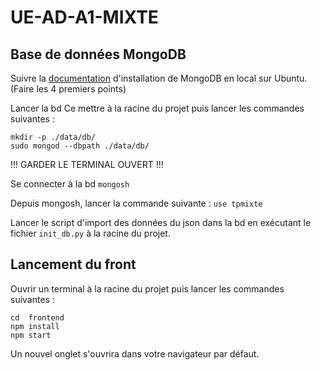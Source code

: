 # UE-AD-A1-MIXTE


## Base de données MongoDB
Suivre la [documentation](https://www.mongodb.com/docs/manual/tutorial/install-mongodb-on-ubuntu/)
d'installation de MongoDB en local sur Ubuntu. (Faire les 4 premiers points)

Lancer la bd
Ce mettre à la racine du projet puis lancer les commandes suivantes :
```
mkdir -p ./data/db/ 
sudo mongod --dbpath ./data/db/
```
 !!! GARDER LE TERMINAL OUVERT !!!

Se connecter à la bd
`mongosh`

Depuis mongosh, lancer la commande suivante : 
```use tpmixte```

Lancer le script d'import des données du json dans la bd en exécutant le fichier ``init_db.py`` à la racine du projet.

## Lancement du front
Ouvrir un terminal à la racine du projet puis lancer les commandes suivantes :
```
cd  frontend
npm install
npm start
```
Un nouvel onglet s'ouvrira dans votre navigateur par défaut.